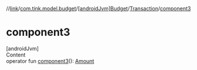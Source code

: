 //[link](../../../index.md)/[com.tink.model.budget](../../index.md)/[[androidJvm]Budget](../index.md)/[Transaction](index.md)/[component3](component3.md)



# component3  
[androidJvm]  
Content  
operator fun [component3](component3.md)(): [Amount](../../../com.tink.model.misc/[android-jvm]-amount/index.md)  



